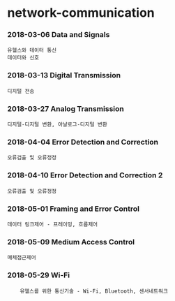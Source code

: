 # network-communication

### 2018-03-06 Data and Signals
    유헬스와 데이터 통신
    데이터와 신호

### 2018-03-13 Digital Transmission
    디지털 전송

### 2018-03-27 Analog Transmission
    디지털-디지털 변환, 아날로그-디지털 변환

### 2018-04-04 Error Detection and Correction
    오류검출 및 오류정정

### 2018-04-10 Error Detection and Correction 2
    오류검출 및 오류정정

### 2018-05-01 Framing and Error Control
    데이터 링크제어 - 프레이밍, 흐름제어

### 2018-05-09 Medium Access Control
    매체접근제어

### 2018-05-29 Wi-Fi
    	유헬스를 위한 통신기술 - Wi-Fi, Bluetooth, 센서네트워크
